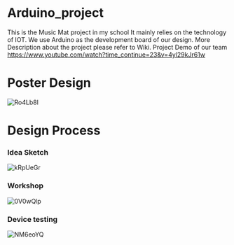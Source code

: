 # Arduino_project
This is the Music Mat project in my school
It mainly relies on the technology of IOT. 
We use Arduino as the development board of our design.
More Description about the project please refer to Wiki.
Project Demo of our team
https://www.youtube.com/watch?time_continue=23&v=4yl29kJr61w
# Poster Design 
![Ro4Lb8l](https://user-images.githubusercontent.com/42711913/64773466-c694e180-d595-11e9-8410-a66b16cee0f0.png)

# Design Process
### Idea Sketch
![kRpUeGr](https://user-images.githubusercontent.com/42711913/64773829-63f01580-d596-11e9-8860-19730136d6a2.jpg)
### Workshop
![0V0wQlp](https://user-images.githubusercontent.com/42711913/64773846-69e5f680-d596-11e9-9dfe-97a864e2b95d.jpg)
### Device testing 
![NM6eoYQ](https://user-images.githubusercontent.com/42711913/64773869-78341280-d596-11e9-8435-829a97c168fd.jpg)
